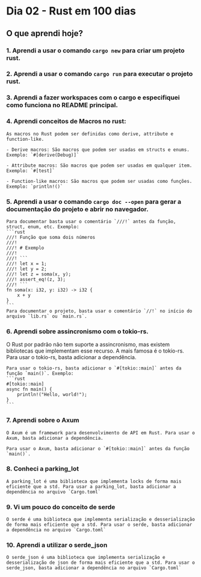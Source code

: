 # **Dia 02 - Rust em 100 dias**

## O que aprendi hoje?

### 1. Aprendi a usar o comando `cargo new` para criar um projeto rust.

### 2. Aprendi a usar o comando `cargo run` para executar o projeto rust.

### 3. Aprendi a fazer workspaces com o cargo e especifiquei como funciona no README principal.

### 4. Aprendi conceitos de Macros no rust:
    As macros no Rust podem ser definidas como derive, attribute e function-like.

    - Derive macros: São macros que podem ser usadas em structs e enums. Exemplo: `#[derive(Debug)]`

    - Attribute macros: São macros que podem ser usadas em qualquer item. Exemplo: `#[test]`

    - Function-like macros: São macros que podem ser usadas como funções. Exemplo: `println!()`

### 5. Aprendi a usar o comando `cargo doc --open` para gerar a documentação do projeto e abrir no navegador.
    Para documentar basta usar o comentário `///!` antes da função, struct, enum, etc. Exemplo:
    ```rust
    ///! Função que soma dois números
    ///!
    ///! # Exemplo
    ///!
    ///! ```
    ///! let x = 1;
    ///! let y = 2;
    ///! let z = soma(x, y);
    ///! assert_eq!(z, 3);
    ///! ```
    fn soma(x: i32, y: i32) -> i32 {
        x + y
    }
    ```
    Para documentar o projeto, basta usar o comentário `//!` no início do arquivo `lib.rs` ou `main.rs`.

### 6. Aprendi sobre assincronismo com o tokio-rs. 
   O Rust por padrão não tem suporte a assincronismo, mas existem bibliotecas que implementam esse recurso. A mais famosa é o tokio-rs. Para usar o tokio-rs, basta adicionar a dependência.

    Para usar o tokio-rs, basta adicionar o `#[tokio::main]` antes da função `main()`. Exemplo:
    ```rust
    #[tokio::main]
    async fn main() {
        println!("Hello, world!");
    }
    ```

### 7. Aprendi sobre o Axum 
    O Axum é um framework para desenvolvimento de API em Rust. Para usar o Axum, basta adicionar a dependência.

    Para usar o Axum, basta adicionar o `#[tokio::main]` antes da função `main()`.

### 8. Conheci a parking_lot 
    A parking_lot é uma biblioteca que implementa locks de forma mais eficiente que a std. Para usar a parking_lot, basta adicionar a dependência no arquivo `Cargo.toml`

### 9. Vi um pouco do conceito de serde
    O serde é uma biblioteca que implementa serialização e desserialização de forma mais eficiente que a std. Para usar o serde, basta adicionar a dependência no arquivo `Cargo.toml`

### 10. Aprendi a utilizar o serde_json
    O serde_json é uma biblioteca que implementa serialização e desserialização de json de forma mais eficiente que a std. Para usar o serde_json, basta adicionar a dependência no arquivo `Cargo.toml`